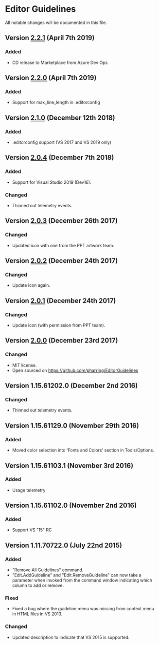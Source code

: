 # Editor GuidelinesAll notable changes will be documented in this file.## Version [2.2.1] (April 7th 2019)### Added- CD release to Marketplace from Azure Dev Ops## Version [2.2.0] (April 7th 2019)### Added- Support for max_line_length in .editorconfig## Version [2.1.0] (December 12th 2018)### Added- .editorconfig support (VS 2017 and VS 2019 only)## Version [2.0.4] (December 7th 2018)### Added- Support for Visual Studio 2019 (Dev16).### Changed- Thinned out telemetry events.## Version [2.0.3] (December 26th 2017)### Changed- Updated icon with one from the PPT artwork team.## Version [2.0.2] (December 24th 2017)### Changed- Update icon again.## Version [2.0.1] (December 24th 2017)### Changed- Update icon (with permission from PPT team).## Version [2.0.0] (December 23rd 2017)### Changed- MIT license.- Open sourced on https://github.com/pharring/EditorGuidelines## Version 1.15.61202.0  (December 2nd 2016)### Changed- Thinned out telemetry events.## Version 1.15.61129.0  (November 29th 2016)### Added- Moved color selection into 'Fonts and Colors' section in Tools/Options.## Version 1.15.61103.1  (November 3rd 2016)### Added- Usage telemetry## Version 1.15.61102.0  (November 2nd 2016)### Added- Support VS "15" RC## Version 1.11.70722.0  (July 22nd 2015)### Added- "Remove All Guidelines" command.- "Edit.AddGuideline" and "Edit.RemoveGuideline" can now take a parameter when invoked from the command window indicating which column to add or remove.### Fixed- Fixed a bug where the guideline menu was missing from context menu in HTML files in VS 2013.### Changed- Updated description to indicate that VS 2015 is supported.

[2.2.1]: https://github.com/pharring/EditorGuidelines/compare/2.2.0..2.2.1
[2.2.0]: https://github.com/pharring/EditorGuidelines/compare/2.1.0..2.2.0
[2.1.0]: https://github.com/pharring/EditorGuidelines/compare/2.0.4..2.1.0
[2.0.4]: https://github.com/pharring/EditorGuidelines/compare/v2.0.3..2.0.4
[2.0.3]: https://github.com/pharring/EditorGuidelines/compare/v2.0.2..v2.0.3
[2.0.2]: https://github.com/pharring/EditorGuidelines/compare/v2.0.1..v2.0.2
[2.0.1]: https://github.com/pharring/EditorGuidelines/compare/v2.0.0..v2.0.1
[2.0.0]: https://github.com/pharring/EditorGuidelines/releases/tag/v2.0.0
